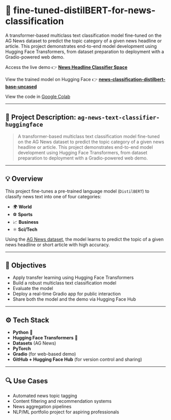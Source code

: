 
# 📰 fine-tuned-distilBERT-for-news-classification

A transformer-based multiclass text classification model fine-tuned on the AG News dataset to predict the topic category of a given news headline or article. This project demonstrates end-to-end model development using Hugging Face Transformers, from dataset preparation to deployment with a Gradio-powered web demo.

Access the live demo 👉 [**News Headline Classifier Space**](https://mercury99-news-headline-classifier.hf.space)

View the trained model on Hugging Face 👉 [**news-classification-distilbert-base-uncased**](https://huggingface.co/mercury99/news-classification-distilbert-base-uncased)

View the code in [Google Colab](https://colab.research.google.com/github/HaileleulGirma/fine-tuned-distilBERT-for-news-classification/blob/main/finetune_distilBERT_for_news_headline_classification.ipynb)

---

## 📝 Project Description: `ag-news-text-classifier-huggingface`

> A transformer-based multiclass text classification model fine-tuned on the AG News dataset to predict the topic category of a given news headline or article. This project demonstrates end-to-end model development using Hugging Face Transformers, from dataset preparation to deployment with a Gradio-powered web demo.

---

## 💡 Overview

This project fine-tunes a pre-trained language model (`DistilBERT`) to classify news text into one of four categories:

* 🌍 **World**
* ⚽ **Sports**
* 📈 **Business**
* ⚛️ **Sci/Tech**

Using the [AG News dataset](https://huggingface.co/datasets/ag_news), the model learns to predict the topic of a given news headline or short article with high accuracy.

---

## 🎯 Objectives

* Apply transfer learning using Hugging Face Transformers
* Build a robust multiclass text classification model
* Evaluate the model
* Deploy a real-time Gradio app for public interaction
* Share both the model and the demo via Hugging Face Hub

---

## ⚙️ Tech Stack

* **Python** 🐍
* **Hugging Face Transformers** 🤗
* **Datasets** (AG News)
* **PyTorch**
* **Gradio** (for web-based demo)
* **GitHub + Hugging Face Hub** (for version control and sharing)

---

## 🔍 Use Cases

* Automated news topic tagging
* Content filtering and recommendation systems
* News aggregation pipelines
* NLP/ML portfolio project for aspiring professionals

